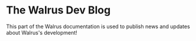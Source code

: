 # The Walrus Dev Blog

This part of the Walrus documentation is used to publish news and updates about Walrus's
development!
